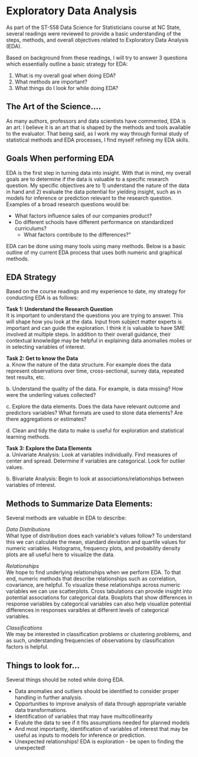 # Exploratory Data Analysis

As part of the ST-558 Data Science for Statisticians course at NC State, several readings were reviewed to provide a basic understanding of the steps, methods, and overall objectives related to Exploratory Data Analysis (EDA). 

Based on background from these readings, I will try to answer 3 questions which essentially outline a basic strategy for EDA:
1. What is my overall goal when doing EDA?
2. What methods are important?
3. What things do I look for while doing EDA?

## The Art of the Science....
As many authors, professors and data scientists have commented, EDA is an art. I believe it is an art that is shaped by the methods and tools available to the evaluator.  That being said, as I work my way through formal study of statistical methods and EDA processes, I find myself refining my EDA skills. 

## Goals When performing EDA
EDA is the first step in turning data into insight.  With that in mind, my overall goals are to determine if the data is valuable to a specific research question. My specific objectives are to 1) understand the nature of the data in hand and 2) evaluate the data potential for yielding insight, such as in models for inference or prediction relevant to the research question.  
Examples of a broad research questions would be: 
- What factors influence sales of our companies product?
- Do different schools have different performance on standardized curriculums?
  - What factors contribute to the differences?"
 
EDA can be done using many tools using many methods. Below is a basic outline of my current EDA process that uses both numeric and graphical methods.

##  EDA Strategy

Based on the course readings and my experience to date, my strategy for conducting EDA is as follows:  

**Task 1: Understand the Research Question**  
It is important to understand the questions you are trying to answer. This will shape how you look at the data. Input from subject matter experts is important  and can guide the exploration.  I think it is valuable to have SME involved at multiple steps. In addition to their overall guidance, their contextual  knowledge may be helpful in explaining data anomalies molies or in selecting variables of interest.

**Task 2: Get to know the Data**  
a.	Know the nature of the data structure. For example does the data represent observations over time, cross-sectional, survey data, repeated test results, etc.  

b.	Understand the quality of the data. For example, is data missing? How were the underling values collected?  

c.	Explore the data elements. Does the data have relevant outcome and predictors variables? What formats are used to store data elements? Are there aggregations or estimates?  

d.  Clean and tidy the data to make is useful for exploration and statistical learning methods.  

**Task 3: Explore the Data Elements**  
a. Univariate Analysis: Look at variables individually. Find measures of center and spread. Determine if variables are categorical. Look for outlier values.  

b.  Bivariate Analysis: Begin to look at associations/relationships between variables of interest.  

##  Methods to Summarize Data Elements:

Several methods are valuable in EDA to describe: 

*Data Distributions*  
What type of distribution does each variable's values follow?  To understand this we can calculate the mean, standard deviation and quartile values for numeric variables. Histograms, frequency plots, and probability density plots are all useful here to visualize the data.

*Relationships*  
We hope to find underlying relationships when we perform EDA.  To that end, numeric methods that describe relationships such as correlation, covariance, are helpful. To visualize these relationships across numeric variables we can use scatterplots. Cross tabulations can provide insight into potential associations for categorical data.  Boxplots that show differences in response variables by categorical variables can also help visualize potential differences in responses varaibles at different levels of categorical variables. 

*Classifications*  
We may be interested in classification problems or clustering problems, and as such, understanding frequencies of observations by classification factors is helpful. 

##  Things to look for...
Several things should be noted while doing EDA.
- Data anomalies  and outliers should be identified to consider proper handling in further analysis.
- Opportunities to improve analysis of data through appropriate variable data transformations.
- Identification of variables that may have multicollinearity
- Evalute the data to see if it fits assumptions needed for planned models
- And most importantly, identification of variables of interest that may be useful as inputs to models for inference or prediction.
- Unexpected relationships! EDA is exploration - be open to finding the unexpected!
  





